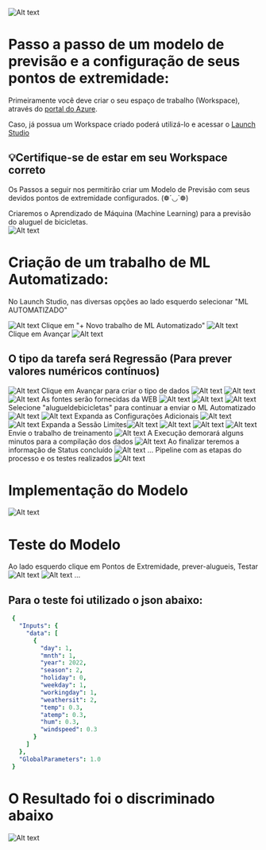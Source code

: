 ![Alt text](image.png)

# Passo a passo de um modelo de previsão e a configuração de seus pontos de extremidade:


Primeiramente você deve criar o seu espaço de trabalho (Workspace), através do [portal do Azure](https://www.portal.azure.com).

Caso, já possua um Workspace criado poderá utilizá-lo e acessar o [Launch Studio](https://ml.azure.com) 

## 💡Certifique-se de estar em seu Workspace correto

Os Passos a seguir nos permitirão criar um Modelo de Previsão com seus devidos pontos de extremidade configurados. (❁´◡`❁)

Criaremos o Aprendizado de Máquina (Machine Learning) para a previsão do aluguel de bicicletas.    
![Alt text](image-1.png)



# Criação de um trabalho de ML Automatizado:

No Launch Studio, nas diversas opções ao lado esquerdo selecionar  "ML AUTOMATIZADO" 

![Alt text](<ML Automatizado.png>)
Clique em "+ Novo trabalho de ML Automatizado"
![Alt text](<+ ML Automatizado.png>)
Clique em Avançar
![Alt text](<Avançar ML Automatizado.png>)
## O tipo da tarefa será Regressão (Para prever valores numéricos contínuos)
![Alt text](<Tipo de Dados Regressão.png>)
Clique em Avançar para criar o tipo de dados
![Alt text](<Criação de Dados.png>)
![Alt text](<Criar Ativo de Dados - Tipo de Dados.png>)
![Alt text](<Arquivos Web.png>)
As fontes serão fornecidas da WEB
![Alt text](URL.png)
![Alt text](Configura%C3%A7%C3%B5es.png)
![Alt text](Path.png)
Selecione "alugueldebicicletas" para continuar a enviar o ML Automatizado
![Alt text](<Aluguel de Bicicletas.png>)
![Alt text](<Envie ML.png>)
Expanda as Configurações Adicionais
![Alt text](<Config Add-1.png>)
![Alt text](<Mais Configurações Add.png>)
Expanda a Sessão Limites![Alt text](<Sessão Limites.png>)
![Alt text](<Limites 1.png>)
![Alt text](<Limites 2.png>)
![Alt text](Computa%C3%A7%C3%A3o.png)
Envie o trabalho de treinamento
![Alt text](Examinar.png)
A Execução demorará alguns minutos para a compilação dos dados
![Alt text](<Em execução-1.png>)
Ao finalizar teremos a informação de Status concluído
![Alt text](Finaliza%C3%A7%C3%A3o.png)
...
Pipeline com as etapas do processo e os testes realizados
![Alt text](image-2.png)
# Implementação do Modelo
![Alt text](<Exito no modelo.png>)
# Teste do Modelo

Ao lado esquerdo clique em Pontos de Extremidade, prever-alugueis, Testar
![Alt text](<Pontos de extremidade.png>)
![Alt text](Testar.png)
...

## Para o teste foi utilizado o json abaixo:
```yaml
 {
   "Inputs": { 
     "data": [
       {
         "day": 1,
         "mnth": 1,   
         "year": 2022,
         "season": 2,
         "holiday": 0,
         "weekday": 1,
         "workingday": 1,
         "weathersit": 2, 
         "temp": 0.3, 
         "atemp": 0.3,
         "hum": 0.3,
         "windspeed": 0.3 
       }
     ]    
   },   
   "GlobalParameters": 1.0
 }
 ``````


# O Resultado foi o discriminado abaixo

![Alt text](<Resultado Json.png>)